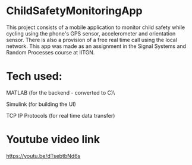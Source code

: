 # ChildSafetyMonitoringApp
This project consists of a mobile application to monitor child safety while cycling using the phone's GPS sensor, accelerometer and orientation sensor. There is also a provision of a free real time call using the local network. This app was made as an assignment in the Signal Systems and Random Processes course at IITGN.

# Tech used:

MATLAB (for the backend - converted to C)\

Simulink (for building the UI)

TCP IP Protocols (for real time data transfer)

# Youtube video link

https://youtu.be/dTsebtbNd6s
